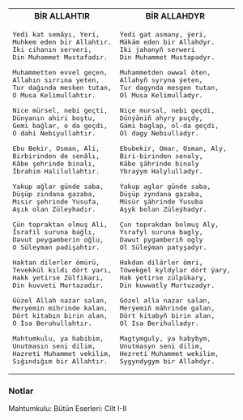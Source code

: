 <table>
<tr>
<th> BİR ALLAHTIR </th>
<th> BİR ALLAHDYR </th>
</tr>
<tr>
<td>

<pre>
Yedi kat semâyı, Yeri,
Muhkem eden bir Allahtır.
İki cihanın serveri,
Din Muhammet Mustafadır.
  
Muhammetten evvel geçen,
Allahın sırrına yeten,
Tur dağında mesken tutan,
O Musa Kelimullahtır.
  
Nice mürsel, nebi geçti,
Dünyanın ahiri boştu,
Gemi bağlar, o da geçdi,
O dahi Nebiyullahtır.
  
Ebu Bekir, Osman, Ali,
Birbirinden de senâlı,
Kâbe şehrinde binalı,
İbrahim Halilullahtır.
  
Yakup ağlar günde saba,
Düşüp zindana gazaba,
Mısır şehrinde Yusufa,
Aşık olan Züleyhadır.
  
Çün topraktan olmuş Ali,
İsrafil suruna bağlı,
Davut peygamberin oğlu,
O Süleyman padişahtır.

Haktan dilerler ömürü,
Tevekkül kıldı dört yarı,
Hakk yetirse Zülfikarı,
Din kuvveti Murtazadır.

Güzel Allah nazar salan,
Meryemin mihrinde kalan,
Dört kitabın birin alan,
O İsa Beruhullahtır.
  
Mahtumkulu, ya habibim,
Unutmasın seni dilim,
Hazreti Muhammet vekilim,
Sığındığım bir Allahtır.
</pre>

</td>
<td>

<pre>
Ýedi gat asmany, ýeri,
Mäkäm eden bir Allahdyr.
Iki jahanyň serweri
Din Muhammet Mustapadyr.

Muhammetden owwal öten,
Allahyň syryna ýeten,
Tur dagynda mesgen tutan,
Ol Musa Kelimulladyr.

Niçe mursal, nebi geçdi,
Dünýäniň ahyry puçdy,
Gämi baglap, ol-da geçdi,
Ol dagy Nebiulladyr.

Ebubekir, Omar, Osman, Aly,
Biri-birinden senaly,
Käbe şährinde binaly
Ybraýym Halylulladyr.

Ýakup aglar günde saba,
Düşüp zyndana gazaba,
Müsür şährinde Ýusuba
Aşyk bolan Züleýhadyr.

Çun toprakdan bolmuş Aly,
Ysrafyl suruna bagly,
Dawut pygamberiň ogly
Ol Süleýman patyşadyr.

Hakdan dilärler ömri,
Töwekgel kyldylar dört ýary,
Hak ýetirse zülpükary,
Din kuwwatly Murtuzadyr.

Gözel alla nazar salan,
Merýemiň mährinde galan,
Dört kitabyň birin alan,
Ol Isa Berihulladyr.

Magtymguly, ýa habybym,
Unutmasyn seni dilim,
Hezreti Muhammet wekilim,
Sygyndygym bir Allahdyr.
</pre>

</td>
</tr>
</table>

### Notlar
Mahtumkulu: Bütün Eserleri: Cilt I-II 
